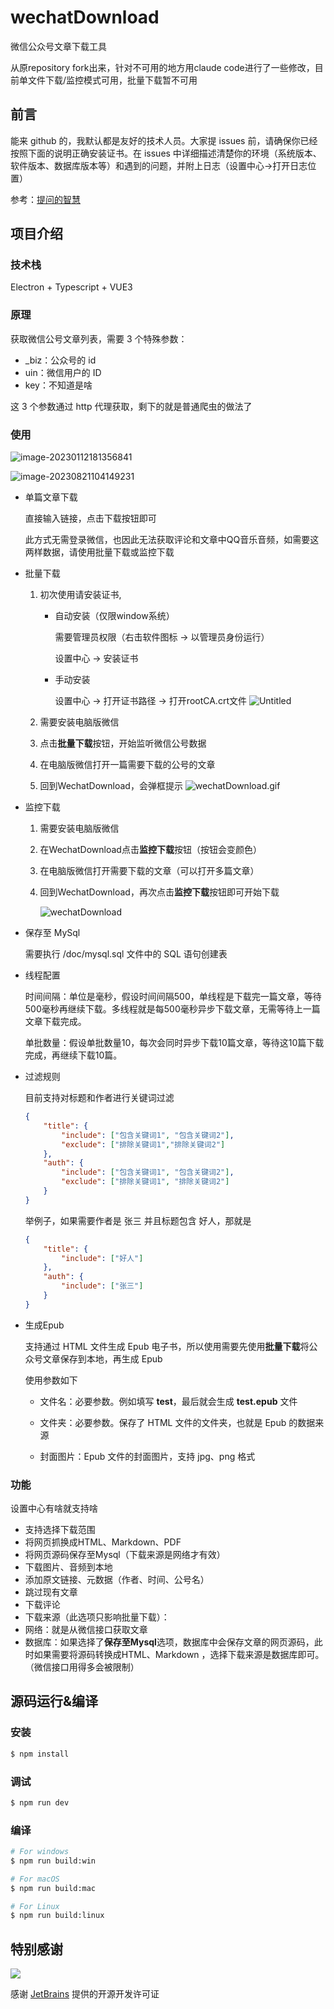 # wechatDownload


微信公众号文章下载工具

从原repository fork出来，针对不可用的地方用claude code进行了一些修改，目前单文件下载/监控模式可用，批量下载暂不可用

## 前言

能来 github 的，我默认都是友好的技术人员。大家提 issues 前，请确保你已经按照下面的说明正确安装证书。在 issues 中详细描述清楚你的环境（系统版本、软件版本、数据库版本等）和遇到的问题，并附上日志（设置中心->打开日志位置）

参考：[提问的智慧](https://github.com/tvvocold/How-To-Ask-Questions-The-Smart-Way)

## 项目介绍

### 技术栈

Electron + Typescript + VUE3

### 原理

获取微信公号文章列表，需要 3 个特殊参数：

- \_biz：公众号的 id
- uin：微信用户的 ID
- key：不知道是啥

这 3 个参数通过 http 代理获取，剩下的就是普通爬虫的做法了

### 使用

![image-20230112181356841](doc/imgages/main.jpg)

![image-20230821104149231](doc/imgages/setting.jpg)

- 单篇文章下载

  直接输入链接，点击下载按钮即可

  此方式无需登录微信，也因此无法获取评论和文章中QQ音乐音频，如需要这两样数据，请使用批量下载或监控下载

- 批量下载

  1. 初次使用请安装证书,
     
      - 自动安装（仅限window系统）
      
        需要管理员权限（右击软件图标 -> 以管理员身份运行）
      
        设置中心 → 安装证书
      
      - 手动安装
      
        设置中心 → 打开证书路径 → 打开rootCA.crt文件
        ![Untitled](doc/imgages/ca.png)
      
  2. 需要安装电脑版微信

  3. 点击**批量下载**按钮，开始监听微信公号数据

  4. 在电脑版微信打开一篇需要下载的公号的文章

  5. 回到WechatDownload，会弹框提示
      ![wechatDownload.gif](doc/imgages/batch.gif)

- 监控下载

  1. 需要安装电脑版微信
  
  2. 在WechatDownload点击**监控下载**按钮（按钮会变颜色）
  
  3. 在电脑版微信打开需要下载的文章（可以打开多篇文章）
  
  4. 回到WechatDownload，再次点击**监控下载**按钮即可开始下载
  
     ![wechatDownload](doc/imgages/monitoring.gif)
  
- 保存至 MySql

  需要执行 /doc/mysql.sql 文件中的 SQL 语句创建表
  
- 线程配置

  时间间隔：单位是毫秒，假设时间间隔500，单线程是下载完一篇文章，等待500毫秒再继续下载。多线程就是每500毫秒异步下载文章，无需等待上一篇文章下载完成。

  单批数量：假设单批数量10，每次会同时异步下载10篇文章，等待这10篇下载完成，再继续下载10篇。

- 过滤规则

  目前支持对标题和作者进行关键词过滤

  ```json
  {
      "title": {
          "include": ["包含关键词1", "包含关键词2"],
          "exclude": ["排除关键词1","排除关键词2"]
      },
      "auth": {
          "include": ["包含关键词1", "包含关键词2"],
          "exclude": ["排除关键词1", "排除关键词2"]
      }
  }
  ```
  
  举例子，如果需要作者是 张三 并且标题包含 好人，那就是
  
  ```json
  {
      "title": {
          "include": ["好人"]
      },
      "auth": {
          "include": ["张三"]
      }
  }
  ```
  
- 生成Epub

  支持通过 HTML 文件生成 Epub 电子书，所以使用需要先使用**批量下载**将公众号文章保存到本地，再生成 Epub

  使用参数如下

  - 文件名：必要参数。例如填写 **test**，最后就会生成 **test.epub** 文件

  - 文件夹：必要参数。保存了 HTML 文件的文件夹，也就是 Epub 的数据来源
  - 封面图片：Epub 文件的封面图片，支持 jpg、png 格式

### 功能

设置中心有啥就支持啥

- 支持选择下载范围
- 将网页抓换成HTML、Markdown、PDF
- 将网页源码保存至Mysql（下载来源是网络才有效）
- 下载图片、音频到本地
- 添加原文链接、元数据（作者、时间、公号名）
- 跳过现有文章
- 下载评论
- 下载来源（此选项只影响批量下载）：
- 网络：就是从微信接口获取文章
- 数据库：如果选择了**保存至Mysql**选项，数据库中会保存文章的网页源码，此时如果需要将源码转换成HTML、Markdown ，选择下载来源是数据库即可。（微信接口用得多会被限制）

## 源码运行&编译

### 安装

```bash
$ npm install
```

### 调试

```bash
$ npm run dev
```

### 编译

```bash
# For windows
$ npm run build:win

# For macOS
$ npm run build:mac

# For Linux
$ npm run build:linux
```

## 特别感谢

[![](https://resources.jetbrains.com/storage/products/company/brand/logos/jb_beam.svg)](https://www.jetbrains.com/?from=wechatDownload)

感谢 [JetBrains](https://www.jetbrains.com/?from=wechatDownload) 提供的开源开发许可证
